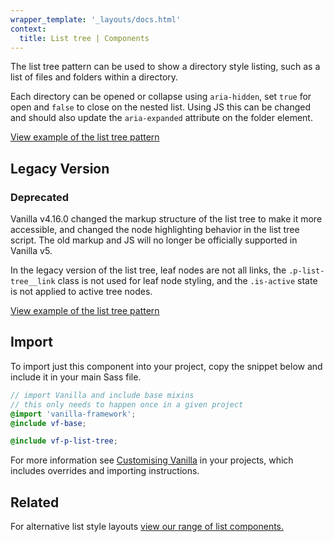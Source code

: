 ```yaml
---
wrapper_template: '_layouts/docs.html'
context:
  title: List tree | Components
---
```


The list tree pattern can be used to show a directory style listing, such as a list of files and folders within a directory.

Each directory can be opened or collapse using `aria-hidden`, set `true` for open and `false` to close on the nested list. Using JS this can be changed and should also update the `aria-expanded` attribute on the folder element.

<div class="embedded-example"><a href="/docs/examples/patterns/list-tree/default" class="js-example">
View example of the list tree pattern
</a></div>

## Legacy Version

<div class="p-notification--caution">
  <div class="p-notification__content">
    <h3 class="p-notification__title">Deprecated</h3>
    <p class="p-notification__message">Vanilla v4.16.0 changed the markup structure of the list tree to make it more accessible, and changed the node highlighting behavior in the list tree script. The old markup and JS will no longer be officially supported in Vanilla v5.</p>
  </div>
</div>

In the legacy version of the list tree, leaf nodes are not all links, the `.p-list-tree__link` class is not used for
leaf node styling, and the `.is-active` state is not applied to active tree nodes.

<div class="embedded-example"><a href="/docs/examples/patterns/list-tree/legacy" class="js-example">
View example of the list tree pattern
</a></div>

## Import

To import just this component into your project, copy the snippet below and include it in your main Sass file.

```scss
// import Vanilla and include base mixins
// this only needs to happen once in a given project
@import 'vanilla-framework';
@include vf-base;

@include vf-p-list-tree;
```

For more information see [Customising Vanilla](/docs/customising-vanilla/) in your projects, which includes overrides and importing instructions.

## Related

For alternative list style layouts [view our range of list components.](/docs/patterns/lists)

